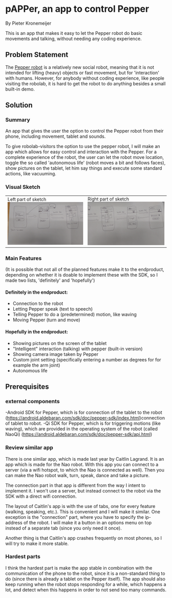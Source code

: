 # pAPPer, an app to control Pepper

By Pieter Kronemeijer

This is an app that makes it easy to let the Pepper robot do basic movements and talking, without needing any coding experience.

## Problem Statement
The [Pepper robot](http://pepperrobothire.com/wp-content/uploads/2016/08/pepperhire1.png) is a relatively new social robot, meaning that it is not intended for lifting (heavy) objects or fast movement, but for 'interaction' with humans. However, for anybody without coding experience, like people visiting the robolab, it is hard to get the robot to do anything besides a small built-in demo.



## Solution
### Summary
An app that gives the user the option to control the Pepper robot from their phone, including movement, tablet and sounds.

To give robolab-visitors the option to use the pepper robot, I will make an app which allows for easy control and interaction with the Pepper. For a complete experience of the robot, the user can let the robot move location, toggle the so called 'autonomous life' (robot moves a bit and follows faces), show pictures on the tablet, let him say things and execute some standard actions, like vacuuming.

### Visual Sketch
<table>
  <tr>
    <td>
      Left part of sketch
      <img src="doc/ProjectProposal_1.jpg" width="400">
    </td>
    <td>
      Right part of sketch
      <img src="doc/ProjectProposal_2.jpg" width="400">
    </td>
  </tr>
</table>

### Main Features
(It is possible that not all of the planned features make it to the endproduct, depending on whether it is doable to implement these with the SDK, so I made two lists, 'definitely' and 'hopefully')

#### Definitely in the endproduct:
- Connection to the robot
- Letting Pepper speak (text to speech)
- Telling Pepper to do a (predetermined) motion, like waving
- Moving Pepper (turn and move)

#### Hopefully in the endproduct:
- Showing pictures on the screen of the tablet
- "Intelligent" interaction (talking) with pepper (built-in version)
- Showing camera image taken by Pepper
- Custom joint setting (specifically entering a number as degrees for for example the arm joint)
- Autonomous life


## Prerequisites
### external components
-Android SDK for Pepper, which is for connection of the tablet to the robot (https://android.aldebaran.com/sdk/doc/pepper-sdk/index.html)connection of tablet to robot.
-Qi SDK for Pepper, which is for triggering motions (like waving), which are provided in the operating system of the robot (called NaoQi) (https://android.aldebaran.com/sdk/doc/pepper-sdk/api.html)

### Review similar app
There is one similar app, which is made last year by Caitlin Lagrand. It is an app which is made for the Nao robot. With this app you can connect to a server (via a wifi hotspot, to which the Nao is connected as well). Then you can make the Nao robot walk, turn, speak, dance and take a picture. 

The connection part in that app is different from the way I intent to implement it. I won't use a server, but instead connect to the robot via the SDK with a direct wifi connection. 

The layout of Caitlin's app is with the use of tabs, one for every feature (walking, speaking, etc.). This is convenient and I will make it similar. One exception is the "connection" part, where you have to specify the ip-address of the robot. I will make it a button in an options menu on top instead of a separate tab (since you only need it once). 

Another thing is that Caitlin's app crashes frequently on most phones, so I will try to make it more stable.

### Hardest parts
I think the hardest part is make the app stable in combination with the communication of the phone to the robot, since it is a non-standard thing to do (since there is already a tablet on the Pepper itself). The app should also keep running when the robot stops responding for a while, which happens a lot, and detect when this happens in order to not send too many commands.

